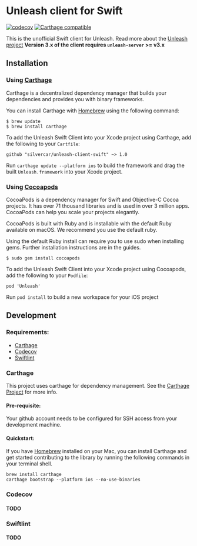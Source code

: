 # Unleash client for Swift
[![codecov](https://codecov.io/gh/silvercar/unleash-client-swift/branch/master/graph/badge.svg)](https://codecov.io/gh/silvercar/unleash-client-swift)
[![Carthage compatible](https://img.shields.io/badge/Carthage-compatible-4BC51D.svg?style=flat)](https://github.com/Carthage/Carthage)

This is the unofficial Swift client for Unleash. Read more about the [Unleash project](https://github.com/Unleash/unleash)
**Version 3.x of the client requires `unleash-server` >= v3.x**

## Installation
### Using [Carthage](https://github.com/Carthage/Carthage)
Carthage is a decentralized dependency manager that builds your dependencies and provides you with binary frameworks.

You can install Carthage with [Homebrew](https://brew.sh) using the following command:
```
$ brew update
$ brew install carthage
```

To add the Unleash Swift Client into your Xcode project using Carthage, add the following to your `Cartfile`:
```
github "silvercar/unleash-client-swift" ~> 1.0 
```

Run `carthage update --platform ios` to build the framework and drag the built `Unleash.framework` into your Xcode project.

### Using [Cocoapods](https://cocoapods.org/)
CocoaPods is a dependency manager for Swift and Objective-C Cocoa projects. It has over 71 thousand libraries and is used in over 3 million apps. CocoaPods can help you scale your projects elegantly.

CocoaPods is built with Ruby and is installable with the default Ruby available on macOS. We recommend you use the default ruby.

Using the default Ruby install can require you to use sudo when installing gems. Further installation instructions are in the guides.

```
$ sudo gem install cocoapods
```

To add the Unleash Swift Client into your Xcode project using Cocoapods, add the following to your `Podfile`:
```
pod 'Unleash'
```

Run `pod install` to build a new workspace for your iOS project

## Development
### Requirements:
* [Carthage](https://github.com/Carthage/Carthage)
* [Codecov](https://docs.codecov.io/docs/quick-start)
* [Swiftlint](https://github.com/realm/SwiftLint)

### Carthage
This project uses carthage for dependency management. See the [Carthage Project](https://github.com/Carthage/Carthage) for more info. 

#### Pre-requisite:
Your github account needs to be configured for SSH access from your development machine.

#### Quickstart:
If you have [Homebrew](https://brew.sh) installed on your Mac, you can install Carthage and get started contributing to the library by running the following commands in your terminal shell.
```
brew install carthage
carthage bootstrap --platform ios --no-use-binaries
```

### Codecov
#### TODO

### Swiftlint
#### TODO
